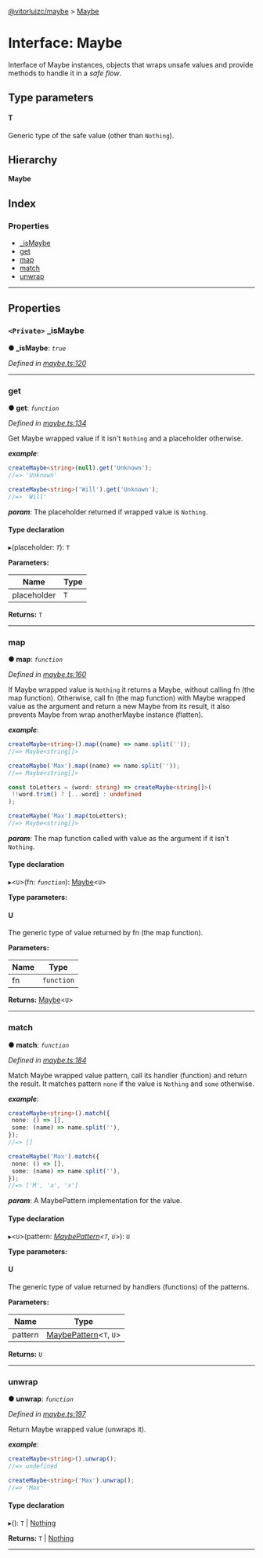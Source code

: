 [@vitorluizc/maybe](../README.md) > [Maybe](../interfaces/maybe.md)

# Interface: Maybe

Interface of Maybe instances, objects that wraps unsafe values and provide methods to handle it in a _safe flow_.

## Type parameters
#### T 

Generic type of the safe value (other than `Nothing`).

## Hierarchy

**Maybe**

## Index

### Properties

* [_isMaybe](maybe.md#_ismaybe)
* [get](maybe.md#get)
* [map](maybe.md#map)
* [match](maybe.md#match)
* [unwrap](maybe.md#unwrap)

---

## Properties

<a id="_ismaybe"></a>

### `<Private>` _isMaybe

**● _isMaybe**: *`true`*

*Defined in [maybe.ts:120](https://github.com/VitorLuizC/maybe/blob/2e4d614/src/maybe.ts#L120)*

___
<a id="get"></a>

###  get

**● get**: *`function`*

*Defined in [maybe.ts:134](https://github.com/VitorLuizC/maybe/blob/2e4d614/src/maybe.ts#L134)*

Get Maybe wrapped value if it isn't `Nothing` and a placeholder otherwise.

*__example__*:
 ```ts
createMaybe<string>(null).get('Unknown');
//=> 'Unknown'

createMaybe<string>('Will').get('Unknown');
//=> 'Will'
```

*__param__*: The placeholder returned if wrapped value is `Nothing`.

#### Type declaration
▸(placeholder: *`T`*): `T`

**Parameters:**

| Name | Type |
| ------ | ------ |
| placeholder | `T` |

**Returns:** `T`

___
<a id="map"></a>

###  map

**● map**: *`function`*

*Defined in [maybe.ts:160](https://github.com/VitorLuizC/maybe/blob/2e4d614/src/maybe.ts#L160)*

If Maybe wrapped value is `Nothing` it returns a Maybe, without calling fn (the map function). Otherwise, call fn (the map function) with Maybe wrapped value as the argument and return a new Maybe from its result, it also prevents Maybe from wrap anotherMaybe instance (flatten).

*__example__*:
 ```ts
createMaybe<string>().map((name) => name.split(''));
//=> Maybe<string[]>

createMaybe('Max').map((name) => name.split(''));
//=> Maybe<string[]>

const toLetters = (word: string) => createMaybe<string[]>(
  !!word.trim() ? [...word] : undefined
);

createMaybe('Max').map(toLetters);
//=> Maybe<string[]>
```

*__param__*: The map function called with value as the argument if it isn't `Nothing`.

#### Type declaration
▸<`U`>(fn: *`function`*): [Maybe](maybe.md)<`U`>

**Type parameters:**

#### U 

The generic type of value returned by fn (the map function).

**Parameters:**

| Name | Type |
| ------ | ------ |
| fn | `function` |

**Returns:** [Maybe](maybe.md)<`U`>

___
<a id="match"></a>

###  match

**● match**: *`function`*

*Defined in [maybe.ts:184](https://github.com/VitorLuizC/maybe/blob/2e4d614/src/maybe.ts#L184)*

Match Maybe wrapped value pattern, call its handler (function) and return the result. It matches pattern `none` if the value is `Nothing` and `some` otherwise.

*__example__*:
 ```ts
createMaybe<string>().match({
  none: () => [],
  some: (name) => name.split(''),
});
//=> []

createMaybe('Max').match({
  none: () => [],
  some: (name) => name.split(''),
});
//=> ['M', 'a', 'x']
```

*__param__*: A MaybePattern implementation for the value.

#### Type declaration
▸<`U`>(pattern: *[MaybePattern](maybepattern.md)<`T`, `U`>*): `U`

**Type parameters:**

#### U 

The generic type of value returned by handlers (functions) of the patterns.

**Parameters:**

| Name | Type |
| ------ | ------ |
| pattern | [MaybePattern](maybepattern.md)<`T`, `U`> |

**Returns:** `U`

___
<a id="unwrap"></a>

###  unwrap

**● unwrap**: *`function`*

*Defined in [maybe.ts:197](https://github.com/VitorLuizC/maybe/blob/2e4d614/src/maybe.ts#L197)*

Return Maybe wrapped value (unwraps it).

*__example__*:
 ```ts
createMaybe<string>().unwrap();
//=> undefined

createMaybe<string>('Max').unwrap();
//=> 'Max'
```

#### Type declaration
▸(): `T` \| [Nothing](../#nothing)

**Returns:** `T` \| [Nothing](../#nothing)

___

